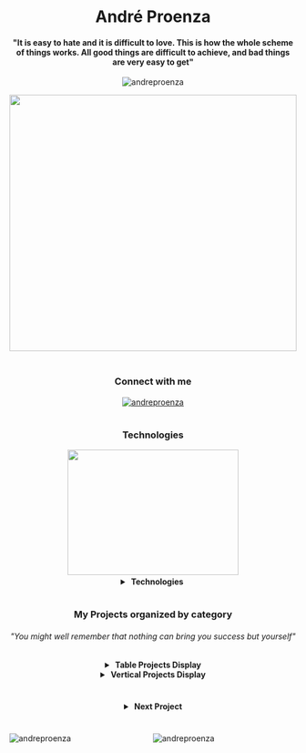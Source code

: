<h1 align="center">André Proenza</h1>

<h4 align="center">"It is easy to hate and it is difficult to love. This is how the whole scheme of things works. All good things are difficult to achieve, and bad things are very easy to get"</h4>

<p align="center"> <img src="https://komarev.com/ghpvc/?username=andreproenza&label=Profile%20views&color=0e75b6&style=flat" alt="andreproenza" /> </p>

<div align="center">
  
<!--<img src="https://user-images.githubusercontent.com/78174997/178970849-ea5ff831-b657-4797-b1e7-940a2497aba9.gif" width="100%" height="400"/>-->

<img src="https://user-images.githubusercontent.com/78174997/178969123-eccebdd2-90f9-4eb3-9ddf-ef13245a18fe.gif" width="100%" height="450"/>
  
</div>

#

<h3 align="center">Connect with me</h3>
<p align="center">
<!--
<a href="https://linkedin.com/in/andreproenza" target="blank"><img align="center" src="https://img.shields.io/badge/LinkedIn-0077B5?style=for-the-badge&logo=linkedin&logoColor=white" alt="andreproenza"/></a>
  -->
<a href="https://linkedin.com/in/andreproenza" target="blank"><img align="center" src="https://raw.githubusercontent.com/rahuldkjain/github-profile-readme-generator/master/src/images/icons/Social/linked-in-alt.svg" alt="andreproenza" height="30" width="40" /></a>
</p>

#

<h3 align="center">Technologies</h3>

<div align="center">
  
<img src="https://user-images.githubusercontent.com/78174997/178971899-2931a6b7-c639-4047-a4cf-a3aca6b2b257.gif" width="300" height="220"/>

</div>

<details>
  <summary align="center"><b>&nbsp;Technologies&nbsp;</b></summary>
  <br>
<div align="center">

| Frontend             | Backend                           | Mobile         | Databases       |
|:--------------------:|:---------------------------------:|:--------------:|:--------------:|
|<a href="https://www.w3.org/html/" target="_blank" rel="noreferrer"> <img src="https://raw.githubusercontent.com/devicons/devicon/master/icons/html5/html5-original-wordmark.svg" alt="html5" width="35" height="35"/> </a> <a href="https://www.w3schools.com/css/" target="_blank" rel="noreferrer"> <img src="https://raw.githubusercontent.com/devicons/devicon/master/icons/css3/css3-original-wordmark.svg" alt="css3" width="35" height="35"/> </a> <a href="https://developer.mozilla.org/en-US/docs/Web/JavaScript" target="_blank" rel="noreferrer"> <img src="https://raw.githubusercontent.com/devicons/devicon/master/icons/javascript/javascript-original.svg" alt="javascript" width="35" height="35"/> </a>  <a href="https://www.typescriptlang.org/" target="_blank" rel="noreferrer"> <img src="https://raw.githubusercontent.com/devicons/devicon/master/icons/typescript/typescript-original.svg" alt="typescript" width="35" height="35"/> </a>  </a> <a href="https://angular.io" target="_blank" rel="noreferrer"> <img src="https://angular.io/assets/images/logos/angular/angular.svg" alt="angular" width="35" height="35"/> </a> | <a href="https://www.java.com" target="_blank" rel="noreferrer"> <img src="https://raw.githubusercontent.com/devicons/devicon/master/icons/java/java-original.svg" alt="java" width="35" height="35"/> </a> <a href="https://www.python.org" target="_blank" rel="noreferrer"> <img src="https://raw.githubusercontent.com/devicons/devicon/master/icons/python/python-original.svg" alt="python" width="35" height="35"/> </a> <a href="https://www.cprogramming.com/" target="_blank" rel="noreferrer"> <img src="https://raw.githubusercontent.com/devicons/devicon/master/icons/c/c-original.svg" alt="c" width="35" height="35"/> </a> <a href="https://www.haskell.org/" target="_blank" rel="noreferrer"> <img src="https://upload.wikimedia.org/wikipedia/commons/1/1c/Haskell-Logo.svg" alt="haskell" width="35" height="35"/> </a> <a href="https://nodejs.org" target="_blank" rel="noreferrer"> <img src="https://raw.githubusercontent.com/devicons/devicon/master/icons/nodejs/nodejs-original-wordmark.svg" alt="nodejs" width="35" height="35"/> </a> <a href="https://spring.io/" target="_blank" rel="noreferrer"> <img src="https://www.vectorlogo.zone/logos/springio/springio-icon.svg" alt="spring" width="35" height="35"/> </a> | <a href="https://developer.android.com" target="_blank" rel="noreferrer"> <img src="https://raw.githubusercontent.com/devicons/devicon/master/icons/android/android-original-wordmark.svg" alt="android" width="40" height="40"/> </a> | <a href="https://www.oracle.com/" target="_blank" rel="noreferrer"> <img src="https://raw.githubusercontent.com/devicons/devicon/master/icons/oracle/oracle-original.svg" alt="oracle" width="35" height="35"/> </a> <a href="https://www.mongodb.com/" target="_blank" rel="noreferrer"> <img src="https://raw.githubusercontent.com/devicons/devicon/master/icons/mongodb/mongodb-original-wordmark.svg" alt="mongodb" width="35" height="35"/> </a> <a href="https://www.mysql.com/" target="_blank" rel="noreferrer"> <img src="https://raw.githubusercontent.com/devicons/devicon/master/icons/mysql/mysql-original-wordmark.svg" alt="mysql" width="35" height="35"/>  |
</div>

<div align="center">

| Devops               | Backend (BaaS)                    |  Other         |
|:--------------------:|:---------------------------------:|:--------------:|
| <a href="https://www.docker.com/" target="_blank" rel="noreferrer"> <img src="https://raw.githubusercontent.com/devicons/devicon/master/icons/docker/docker-original-wordmark.svg" alt="docker" width="35" height="35"/> </a> <a href="https://www.vagrantup.com/" target="_blank" rel="noreferrer"> <img src="https://www.vectorlogo.zone/logos/vagrantup/vagrantup-icon.svg" alt="vagrant" width="35" height="35"/> </a> <a href="https://kafka.apache.org/" target="_blank" rel="noreferrer"> <img src="https://www.vectorlogo.zone/logos/apache_kafka/apache_kafka-icon.svg" alt="kafka" width="35" height="35"/> </a> <a href="https://www.gnu.org/software/bash/" target="_blank" rel="noreferrer"> <img src="https://www.vectorlogo.zone/logos/gnu_bash/gnu_bash-icon.svg" alt="bash" width="35" height="35"/> </a> <a href="https://aws.amazon.com" target="_blank" rel="noreferrer"> <img src="https://raw.githubusercontent.com/devicons/devicon/master/icons/amazonwebservices/amazonwebservices-original-wordmark.svg" alt="aws" width="35" height="35"/> </a> | <a href="https://firebase.google.com/" target="_blank" rel="noreferrer"> <img src="https://www.vectorlogo.zone/logos/firebase/firebase-icon.svg" alt="firebase" width="35" height="35"/> </a>  | <a href="https://git-scm.com/" target="_blank" rel="noreferrer"> <img src="https://www.vectorlogo.zone/logos/git-scm/git-scm-icon.svg" alt="git" width="35" height="35"/> </a> <a href="https://www.linux.org/" target="_blank" rel="noreferrer"> <img src="https://raw.githubusercontent.com/devicons/devicon/master/icons/linux/linux-original.svg" alt="linux" width="35" height="35"/> </a> <a href="https://postman.com" target="_blank" rel="noreferrer"> <img src="https://www.vectorlogo.zone/logos/getpostman/getpostman-icon.svg" alt="postman" width="35" height="35"/> </a> <a href="https://www.blender.org/" target="_blank" rel="noreferrer"> <img src="https://download.blender.org/branding/community/blender_community_badge_white.svg" alt="blender" width="35" height="35"/> </a> <a href="https://www.figma.com/" target="_blank" rel="noreferrer"> <img src="https://www.vectorlogo.zone/logos/figma/figma-icon.svg" alt="figma" width="35" height="35"/> </a> 

</div>

</details>

#

<h3 align="center">My Projects organized by category</h3>
<h6 align="center">"You might well remember that nothing can bring you success but yourself"</h6>

<details>
  <summary align="center"><b>&nbsp;Table&nbsp;Projects&nbsp;Display</b></summary>
<p align="justify"> 

<div align="center">

| Web | Android | Command Line | 3D Modelling | Cyber Security | Integration | Tools | Innovative Digital Ideas |
|:------:|:------:|:------:|:------:|:------:|:------:|:------:|:------:|
| [PhotoHub](https://github.com/AndreProenza/PhotoHub) | [ConversationalIST](https://github.com/AndreProenza/ConversationalIST) | [InstagramClone](https://github.com/AndreProenza/InstagramClone) | [3D-TerreiroPaco-Lisbon](https://github.com/AndreProenza/3D-TerreiroPaco-Lisbon) | [Football-Leaks](https://github.com/AndreProenza/Football-Leaks) | [Autonomous-Vehicle-As-A-Service](https://github.com/AndreProenza/Autonomous-Vehicle-As-A-Service) | [StackGrep](https://github.com/AndreProenza/StackGrep) | [SpendIT](https://github.com/AndreProenza/SpendIT) |
| [Medical-Test-Records](https://github.com/AndreProenza/Medical-Test-Records) |  | [StackGrep](https://github.com/AndreProenza/StackGrep) |
| [Corona-Diary](https://github.com/AndreProenza/Corona-Diary) 
| 

</div>

</p>
 
</details>


<details>
  <summary align="center"><b>&nbsp;Vertical&nbsp;Projects&nbsp;Display</b></summary>
  
<div align="center">

### Web Applications

[PhotoHub](https://github.com/AndreProenza/PhotoHub)
  
[Medical-Test-Records](https://github.com/AndreProenza/Medical-Test-Records)
  
[Corona-Diary](https://github.com/AndreProenza/Corona-Diary)

### Android Applications

[ConversationalIST](https://github.com/AndreProenza/ConversationalIST)

### Command Line Applications

[InstagramClone](https://github.com/AndreProenza/InstagramClone)
  
[StackGrep](https://github.com/AndreProenza/StackGrep)

### 3D Modelling

[3D-TerreiroPaco-Lisbon](https://github.com/AndreProenza/3D-TerreiroPaco-Lisbon)

### Cyber Security

[Football-Leaks](https://github.com/AndreProenza/Football-Leaks)

### Integration Applications

[Autonomous-Vehicle-As-A-Service](https://github.com/AndreProenza/Autonomous-Vehicle-As-A-Service)
 
### Tools

[StackGrep](https://github.com/AndreProenza/StackGrep)

### Innovative Digital Ideas

[SpendIT](https://github.com/AndreProenza/SpendIT)

</div>
</details>

#

<details>
  <summary align="center"><b>&nbsp;Next&nbsp;Project</b></summary>
  <br>
<div align="center">

  <img src="https://user-images.githubusercontent.com/78174997/178962362-a97a4e40-7df2-4bc5-9974-405d40dd8ac2.gif" width="300" height="220"/>
  
  <!--<img src="https://user-images.githubusercontent.com/78174997/178966486-0758ce0c-2bee-4e32-a695-23e1582ca938.gif" width="300" height="220"/>-->
 
</div>
</details>
  

#

<img align="left" src="https://github-readme-stats.vercel.app/api/top-langs?username=andreproenza&show_icons=true&locale=en&layout=compact&theme=dracula" alt="andreproenza" width="40%"/>
<img align="right" src="https://github-readme-stats.vercel.app/api?username=andreproenza&show_icons=true&locale=en&theme=dracula" alt="andreproenza" width="50%"/>

